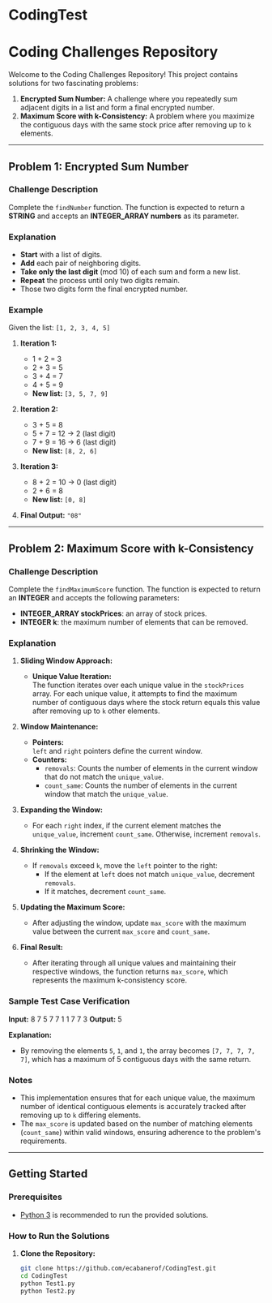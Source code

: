 # CodingTest

# Coding Challenges Repository

Welcome to the Coding Challenges Repository! This project contains solutions for two fascinating problems:

1. **Encrypted Sum Number:** A challenge where you repeatedly sum adjacent digits in a list and form a final encrypted number.
2. **Maximum Score with k-Consistency:** A problem where you maximize the contiguous days with the same stock price after removing up to `k` elements.

---

## Problem 1: Encrypted Sum Number

### Challenge Description

Complete the `findNumber` function. The function is expected to return a **STRING** and accepts an **INTEGER_ARRAY numbers** as its parameter.

### Explanation

- **Start** with a list of digits.
- **Add** each pair of neighboring digits.
- **Take only the last digit** (mod 10) of each sum and form a new list.
- **Repeat** the process until only two digits remain.
- Those two digits form the final encrypted number.

### Example

Given the list: `[1, 2, 3, 4, 5]`

1. **Iteration 1:**
   - 1 + 2 = 3  
   - 2 + 3 = 5  
   - 3 + 4 = 7  
   - 4 + 5 = 9  
   - **New list:** `[3, 5, 7, 9]`

2. **Iteration 2:**
   - 3 + 5 = 8  
   - 5 + 7 = 12 → 2 (last digit)  
   - 7 + 9 = 16 → 6 (last digit)  
   - **New list:** `[8, 2, 6]`

3. **Iteration 3:**
   - 8 + 2 = 10 → 0 (last digit)  
   - 2 + 6 = 8  
   - **New list:** `[0, 8]`

4. **Final Output:** `"08"`

---

## Problem 2: Maximum Score with k-Consistency

### Challenge Description

Complete the `findMaximumScore` function. The function is expected to return an **INTEGER** and accepts the following parameters:
- **INTEGER_ARRAY stockPrices**: an array of stock prices.
- **INTEGER k**: the maximum number of elements that can be removed.

### Explanation

1. **Sliding Window Approach:**
   - **Unique Value Iteration:**  
     The function iterates over each unique value in the `stockPrices` array. For each unique value, it attempts to find the maximum number of contiguous days where the stock return equals this value after removing up to `k` other elements.
  
2. **Window Maintenance:**
   - **Pointers:**  
     `left` and `right` pointers define the current window.
   - **Counters:**
     - `removals`: Counts the number of elements in the current window that do not match the `unique_value`.
     - `count_same`: Counts the number of elements in the current window that match the `unique_value`.
  
3. **Expanding the Window:**
   - For each `right` index, if the current element matches the `unique_value`, increment `count_same`. Otherwise, increment `removals`.
  
4. **Shrinking the Window:**
   - If `removals` exceed `k`, move the `left` pointer to the right:
     - If the element at `left` does not match `unique_value`, decrement `removals`.
     - If it matches, decrement `count_same`.
  
5. **Updating the Maximum Score:**
   - After adjusting the window, update `max_score` with the maximum value between the current `max_score` and `count_same`.
  
6. **Final Result:**
   - After iterating through all unique values and maintaining their respective windows, the function returns `max_score`, which represents the maximum k-consistency score.

### Sample Test Case Verification

**Input:**
8 7 5 7 7 1 1 7 7 3
**Output:**
5

**Explanation:**
- By removing the elements `5`, `1`, and `1`, the array becomes `[7, 7, 7, 7, 7]`, which has a maximum of 5 contiguous days with the same return.

### Notes

- This implementation ensures that for each unique value, the maximum number of identical contiguous elements is accurately tracked after removing up to `k` differing elements.
- The `max_score` is updated based on the number of matching elements (`count_same`) within valid windows, ensuring adherence to the problem's requirements.

---

## Getting Started

### Prerequisites

- [Python 3](https://www.python.org/downloads/) is recommended to run the provided solutions.

### How to Run the Solutions

1. **Clone the Repository:**
   ```bash
   git clone https://github.com/ecabanerof/CodingTest.git
   cd CodingTest
   python Test1.py
   python Test2.py

